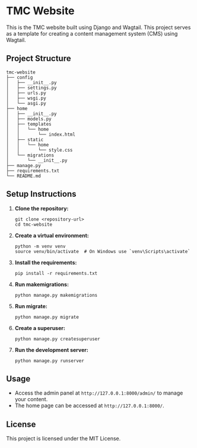 # TMC Website

This is the TMC website built using Django and Wagtail. This project serves as a template for creating a content management system (CMS) using Wagtail.

## Project Structure

```
tmc-website
├── config
│   ├── __init__.py
│   ├── settings.py
│   ├── urls.py
│   ├── wsgi.py
│   └── asgi.py
├── home
│   ├── __init__.py
│   ├── models.py
│   ├── templates
│   │   └── home
│   │       └── index.html
│   ├── static
│   │   └── home
│   │       └── style.css
│   └── migrations
│       └── __init__.py
├── manage.py
├── requirements.txt
└── README.md
```

## Setup Instructions

1. **Clone the repository:**
   ```
   git clone <repository-url>
   cd tmc-website
   ```

2. **Create a virtual environment:**
   ```
   python -m venv venv
   source venv/bin/activate  # On Windows use `venv\Scripts\activate`
   ```

3. **Install the requirements:**
   ```
   pip install -r requirements.txt
   ```

4. **Run makemigrations:**
   ```
   python manage.py makemigrations
   ```

5. **Run migrate:**
   ```
   python manage.py migrate
   ```

6. **Create a superuser:**
   ```
   python manage.py createsuperuser
   ```

7. **Run the development server:**
   ```
   python manage.py runserver
   ```

## Usage

- Access the admin panel at `http://127.0.0.1:8000/admin/` to manage your content.
- The home page can be accessed at `http://127.0.0.1:8000/`.

## License

This project is licensed under the MIT License.